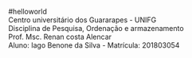 #helloworld<br/>
Centro universitário dos Guararapes - UNIFG<br/>
Disciplina de Pesquisa, Ordenação e armazenamento<br/>
Prof. Msc. Renan costa Alencar<br/>
Aluno: Iago Benone da Silva - Matrícula: 201803054
